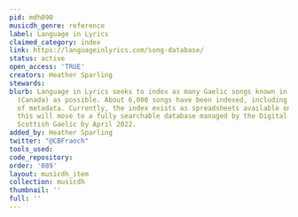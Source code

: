 ```yaml
---
pid: mdh090
musicdh_genre: reference
label: Language in Lyrics
claimed_category: index
link: https://languageinlyrics.com/song-database/
status: active
open_access: 'TRUE'
creators: Heather Sparling
stewards: 
blurb: Language in Lyrics seeks to index as many Gaelic songs known in Nova Scotia
  (Canada) as possible. About 6,000 songs have been indexed, including a rich set
  of metadata. Currently, the index exists as spreadsheets available online. However,
  this will move to a fully searchable database managed by the Digital Archive of
  Scottish Gaelic by April 2022.
added_by: Heather Sparling
twitter: "@CBFraoch"
tools_used: 
code_repository: 
order: '089'
layout: musicdh_item
collection: musicdh
thumbnail: ''
full: ''
---
```

